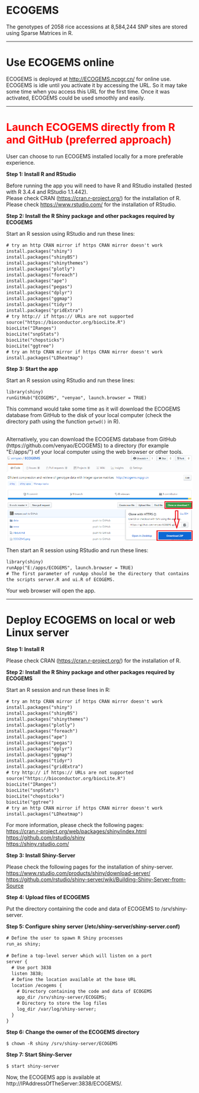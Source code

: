 ECOGEMS
========

The genotypes of 2058 rice accessions at 8,584,244 SNP sites are stored using Sparse Matrices in R.  

*****

#	Use ECOGEMS online

ECOGEMS is deployed at <a href="http://ECOGEMS.ncpgr.cn/" target="_blank">http://ECOGEMS.ncpgr.cn/</a> for online use.  
ECOGEMS is idle until you activate it by accessing the URL. So it may take some time when you access this URL for the first time. Once it was activated, ECOGEMS could be used smoothly and easily.  

*****

#	<font color="red">Launch ECOGEMS directly from R and GitHub (preferred approach)</font>

User can choose to run ECOGEMS installed locally for a more preferable experience.

**Step 1: Install R and RStudio**

Before running the app you will need to have R and RStudio installed (tested with R 3.4.4 and RStudio 1.1.442).  
Please check CRAN (<a href="https://cran.r-project.org/" target="_blank">https://cran.r-project.org/</a>) for the installation of R.  
Please check <a href="https://www.rstudio.com/" target="_blank">https://www.rstudio.com/</a> for the installation of RStudio.  

**Step 2: Install the R Shiny package and other packages required by ECOGEMS**

Start an R session using RStudio and run these lines:  
```
# try an http CRAN mirror if https CRAN mirror doesn't work  
install.packages("shiny")  
install.packages("shinyBS")  
install.packages("shinythemes")  
install.packages("plotly")  
install.packages("foreach")  
install.packages("ape")  
install.packages("pegas")  
install.packages("dplyr")  
install.packages("ggmap")  
install.packages("tidyr")  
install.packages("gridExtra")  
# try http:// if https:// URLs are not supported   
source("https://bioconductor.org/biocLite.R")  
biocLite("IRanges")
biocLite("snpStats")
biocLite("chopsticks")  
biocLite("ggtree")  
# try an http CRAN mirror if https CRAN mirror doesn't work  
install.packages("LDheatmap")  
```

**Step 3: Start the app**  

Start an R session using RStudio and run these lines:  
```
library(shiny)  
runGitHub("ECOGEMS", "venyao", launch.browser = TRUE)  
```
This command would take some time as it will download the ECOGEMS database from GitHub to the disk of your local computer (check the directory path using the function `getwd()` in R).   

<br>
Alternatively, you can download the ECOGEMS database from GitHub (https://github.com/venyao/ECOGEMS) to a directory (for example "E:/apps/") of your local computer using the web browser or other tools.   

<br>
<img src="ECOGEMS.png" width="890"/>  
<br>

Then start an R session using RStudio and run these lines:  
```
library(shiny)  
runApp("E:/apps/ECOGEMS", launch.browser = TRUE)  
# The first parameter of runApp should be the directory that contains the scripts server.R and ui.R of ECOGEMS.  
```

Your web browser will open the app.

*****

#	Deploy ECOGEMS on local or web Linux server

**Step 1: Install R**  

Please check CRAN (<a href="https://cran.r-project.org/" target="_blank">https://cran.r-project.org/</a>) for the installation of R.

**Step 2: Install the R Shiny package and other packages required by ECOGEMS**  

Start an R session and run these lines in R:  
```
# try an http CRAN mirror if https CRAN mirror doesn't work  
install.packages("shiny")  
install.packages("shinyBS")  
install.packages("shinythemes")  
install.packages("plotly")  
install.packages("foreach")  
install.packages("ape")  
install.packages("pegas")  
install.packages("dplyr")  
install.packages("ggmap")  
install.packages("tidyr")  
install.packages("gridExtra")  
# try http:// if https:// URLs are not supported   
source("https://bioconductor.org/biocLite.R")  
biocLite("IRanges")
biocLite("snpStats")
biocLite("chopsticks")  
biocLite("ggtree")  
# try an http CRAN mirror if https CRAN mirror doesn't work  
install.packages("LDheatmap")  
```

For more information, please check the following pages:  
<a href="https://cran.r-project.org/web/packages/shiny/index.html" target="_blank">https://cran.r-project.org/web/packages/shiny/index.html</a>  
<a href="https://github.com/rstudio/shiny" target="_blank">https://github.com/rstudio/shiny</a>  
<a href="https://shiny.rstudio.com/" target="_blank">https://shiny.rstudio.com/</a>  

**Step 3: Install Shiny-Server**

Please check the following pages for the installation of shiny-server.  
<a href="https://www.rstudio.com/products/shiny/download-server/" target="_blank">https://www.rstudio.com/products/shiny/download-server/</a>  
<a href="https://github.com/rstudio/shiny-server/wiki/Building-Shiny-Server-from-Source" target="_blank">https://github.com/rstudio/shiny-server/wiki/Building-Shiny-Server-from-Source</a>  

**Step 4: Upload files of ECOGEMS**

Put the directory containing the code and data of ECOGEMS to /srv/shiny-server.  

**Step 5: Configure shiny server (/etc/shiny-server/shiny-server.conf)**

```
# Define the user to spawn R Shiny processes
run_as shiny;

# Define a top-level server which will listen on a port
server {  
  # Use port 3838  
  listen 3838;  
  # Define the location available at the base URL  
  location /ecogems {  
    # Directory containing the code and data of ECOGEMS  
    app_dir /srv/shiny-server/ECOGEMS;  
    # Directory to store the log files  
    log_dir /var/log/shiny-server;  
  }  
}  
```

**Step 6: Change the owner of the ECOGEMS directory**

```
$ chown -R shiny /srv/shiny-server/ECOGEMS  
```

**Step 7: Start Shiny-Server**

```
$ start shiny-server  
```

Now, the ECOGEMS app is available at http://IPAddressOfTheServer:3838/ECOGEMS/.  


